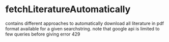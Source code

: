 # fetchLiteratureAutomatically
contains different approaches to automatically download all literature in pdf format available for a given searchstring. note that google api is limited to few queries before giving error 429
